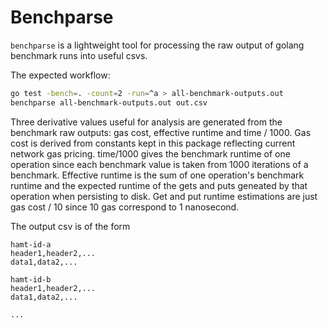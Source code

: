 # Benchparse

`benchparse` is a lightweight tool for processing the raw output of golang benchmark runs into useful csvs.

The expected workflow:
```sh
go test -bench=. -count=2 -run=^a > all-benchmark-outputs.out
benchparse all-benchmark-outputs.out out.csv
```

Three derivative values useful for analysis are generated from the benchmark raw outputs: gas cost, effective runtime and time / 1000.  Gas cost is derived from constants kept in this package reflecting current network gas pricing.  time/1000 gives the benchmark runtime of one operation since each benchmark value is taken from 1000 iterations of a benchmark.  Effective runtime is the sum of one operation's benchmark runtime and the expected runtime of the gets and puts geneated by that operation when persisting to disk.  Get and put runtime estimations are just gas cost / 10 since 10 gas correspond to 1 nanosecond.

The output csv is of the form
```
hamt-id-a
header1,header2,...
data1,data2,...

hamt-id-b
header1,header2,...
data1,data2,...

...
```
